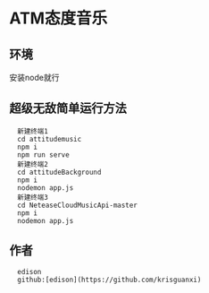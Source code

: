 # ATM态度音乐

## 环境
  安装node就行

## 超级无敌简单运行方法
```
  新建终端1
  cd attitudemusic
  npm i
  npm run serve
  新建终端2
  cd attitudeBackground
  npm i
  nodemon app.js
  新建终端3
  cd NeteaseCloudMusicApi-master
  npm i
  nodemon app.js
```
## 作者
```
  edison
  github:[edison](https://github.com/krisguanxi)
```
